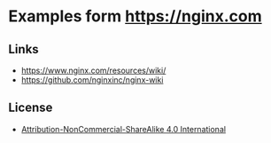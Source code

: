 # Examples form <https://nginx.com>

## Links

- <https://www.nginx.com/resources/wiki/>
- <https://github.com/nginxinc/nginx-wiki>

## License

- [Attribution-NonCommercial-ShareAlike 4.0 International](https://github.com/nginxinc/nginx-wiki/blob/master/LICENSE)
